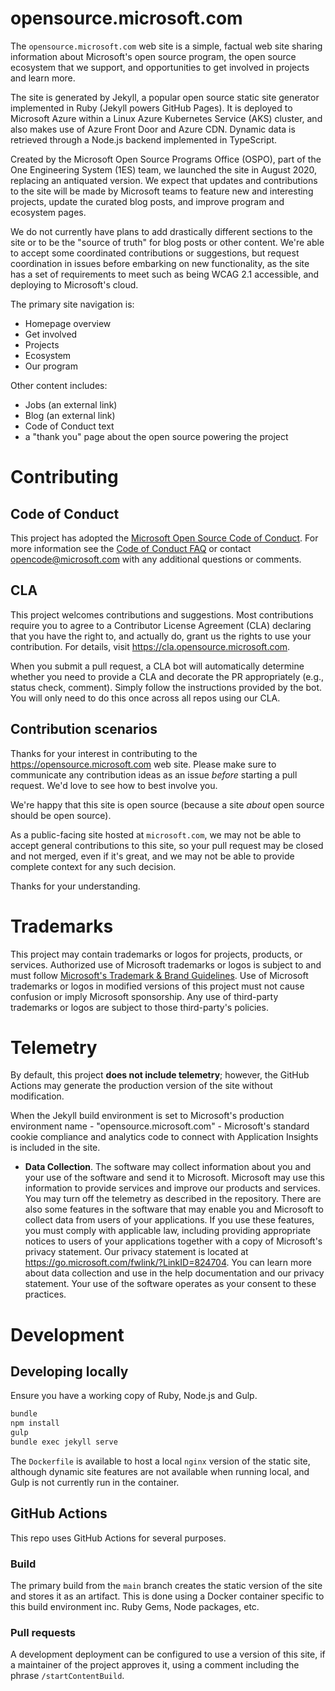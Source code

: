 # opensource.microsoft.com

The `opensource.microsoft.com` web site is a simple, factual web site sharing information about Microsoft's
open source program, the open source ecosystem that we support, and opportunities to get involved in projects
and learn more.

The site is generated by Jekyll, a popular open source static site generator implemented in Ruby (Jekyll
powers GitHub Pages). It is deployed to Microsoft Azure within a Linux Azure Kubernetes Service (AKS) cluster,
and also makes use of Azure Front Door and Azure CDN. Dynamic data is retrieved through a Node.js backend 
implemented in TypeScript.

Created by the Microsoft Open Source Programs Office (OSPO), part of the One Engineering System (1ES) team,
we launched the site in August 2020, replacing an antiquated version. We expect that updates and contributions to
the site will be made by Microsoft teams to feature new and interesting projects, update the curated blog posts,
and improve program and ecosystem pages.

We do not currently have plans to add drastically different sections to the site or to be the "source of truth" 
for blog posts or other content. We're able to accept some coordinated contributions or suggestions, but request
coordination in issues before embarking on new functionality, as the site has a set of requirements to meet such
as being WCAG 2.1 accessible, and deploying to Microsoft's cloud.

The primary site navigation is:

- Homepage overview
- Get involved
- Projects
- Ecosystem
- Our program

Other content includes:

- Jobs (an external link)
- Blog (an external link)
- Code of Conduct text
- a "thank you" page about the open source powering the project

# Contributing

## Code of Conduct

This project has adopted the [Microsoft Open Source Code of Conduct](https://opensource.microsoft.com/codeofconduct/).
For more information see the [Code of Conduct FAQ](https://opensource.microsoft.com/codeofconduct/faq/) or
contact [opencode@microsoft.com](mailto:opencode@microsoft.com) with any additional questions or comments.

## CLA

This project welcomes contributions and suggestions.  Most contributions require you to agree to a
Contributor License Agreement (CLA) declaring that you have the right to, and actually do, grant us
the rights to use your contribution. For details, visit https://cla.opensource.microsoft.com.

When you submit a pull request, a CLA bot will automatically determine whether you need to provide
a CLA and decorate the PR appropriately (e.g., status check, comment). Simply follow the instructions
provided by the bot. You will only need to do this once across all repos using our CLA.

## Contribution scenarios

Thanks for your interest in contributing to the https://opensource.microsoft.com web site. Please make sure to 
communicate any contribution ideas as an issue _before_ starting a pull request. We'd love to see how to best involve you.

We're happy that this site is open source (because a site _about_ open source should be open source).

As a public-facing site hosted at `microsoft.com`, we may not be able to accept general contributions to this site, so your
pull request may be closed and not merged, even if it's great, and we may not be able to provide complete context for
any such decision.

Thanks for your understanding.

# Trademarks

This project may contain trademarks or logos for projects, products, or services. Authorized use of Microsoft 
trademarks or logos is subject to and must follow 
[Microsoft's Trademark & Brand Guidelines](https://www.microsoft.com/en-us/legal/intellectualproperty/trademarks/usage/general).
Use of Microsoft trademarks or logos in modified versions of this project must not cause confusion or imply Microsoft sponsorship.
Any use of third-party trademarks or logos are subject to those third-party's policies.

# Telemetry

By default, this project **does not include telemetry**; however, the GitHub Actions may generate the production version of the site without modification.

When the Jekyll build environment is set to Microsoft's production environment name - "opensource.microsoft.com" -
Microsoft's standard cookie compliance and analytics code to connect with Application Insights is included in the site.

* **Data Collection**. The software may collect information about you and your use of the software and send it to Microsoft. Microsoft may use this information to provide services and improve our products and services. You may turn off the telemetry as described in the repository. There are also some features in the software that may enable you and Microsoft to collect data from users of your applications. If you use these features, you must comply with applicable law, including providing appropriate notices to users of your applications together with a copy of Microsoft's privacy statement. Our privacy statement is located at https://go.microsoft.com/fwlink/?LinkID=824704. You can learn more about data collection and use in the help documentation and our privacy statement. Your use of the software operates as your consent to these practices.

# Development

## Developing locally

Ensure you have a working copy of Ruby, Node.js and Gulp.

```sh
bundle
npm install
gulp
bundle exec jekyll serve
```

The `Dockerfile` is available to host a local `nginx` version of the static site,
although dynamic site features are not available when running local, and Gulp is
not currently run in the container.

## GitHub Actions

This repo uses GitHub Actions for several purposes.

### Build

The primary build from the `main`
branch creates the static version of the site and stores it as an artifact. This is
done using a Docker container specific to this build environment inc. Ruby Gems,
Node packages, etc.

### Pull requests

A development deployment can be configured to use a version of this site, if
a maintainer of the project approves it, using a comment including
the phrase `/startContentBuild`.
